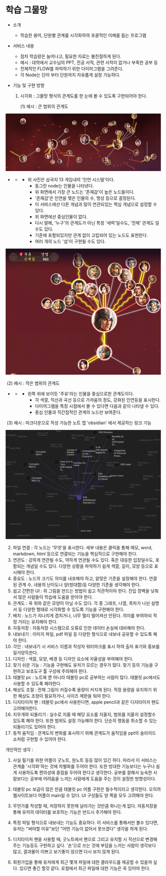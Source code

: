 # 학습 그물망

- 소개 

    - 학습한 용어, 단원별 관계를 시각화하여 포괄적인 이해를 돕는 프로그램

- 서비스 내용

    - 점차 학습량은 늘어나고, 필요한 자료는 불친절하게 된다.
    - 예시 : 대학에서 교수님의 PPT, 전공 서적, 관련 서적이 없거나 부족한 공부 등
    - 전체적인 FLOW를 파악하기 위한 다이어그램을 그려준다.
    - 각 Node는 단어 부터 단원까지 자유롭게 설정 가능하다.

- 기능 및 구현 방향

    1. 시각화 : 그물망 형식의 관계도를 한 눈에 볼 수 있도록 구현되어야 한다. 

        (1) 예시 : 큰 범위의 관계도

![diagram1](https://github.com/junsoopooh/Studying_Algorithm/blob/main/IDEA_Collection/학습그물망/diagram1.png)

- - - 위 사진은 삼국지 13 게임내의 '인연 시스템'이다.
        - 동그란 node는 인물을 나타낸다.
        - 위 화면에서 가장 큰 노드는 '존재감'이 높은 노드들이다.
        - '존재감'은 인연을 맺은 인물의 수, 명성 등으로 결정된다.
        - 이 서비스에선 다른 개념과 많이 연관되있는 핵심 개념으로 설정할 수 있다.
        - 위 화면에선 중심인물이 없다.
        - 다시 말해, '누구'의 관계도가 아닌 특정 '세력'일수도, '전체' 관계도 일수도 있다.
        - 기준에 포함되있지만 관계 없이 고립되어 있는 노드도 표현한다.
        - 여러 개의 노드 '섬'이 구현될 수도 있다.



 ![diagram2](https://github.com/junsoopooh/Studying_Algorithm/blob/main/IDEA_Collection/학습그물망/diagram2.png)

​		(2) 예시 : 작은 범위의 관계도

- - - 왼쪽 위에 보이듯 '주유'라는 인물을 중심으로한 관계도이다.
        - 각 색깔, 직선과 곡선 등으로 가까움의 정도, 강화된 인연등을 표시한다.
        - 다이어그램을 특정 시점에서 볼 수 있다면 다음과 같이 나타낼 수 있다.
        - 중심 인물과 직간접적인 관계의 노드만 보여준다.

​		(3) 예시 : 마크다운으로 작성 가능한 노트 앱 'obsidian' 에서 제공하는 링크 기능

![diagram3](https://github.com/junsoopooh/Studying_Algorithm/blob/main/IDEA_Collection/학습그물망/diagram3.png)



2. 파일 연결 : 각 노드는 '무엇'을 표시한다. 세부 내용은 클릭을 통해 메모, word, markdown, html 등으로 연결되는 기능을 핵심적으로 구현해야 한다.
3. 연관도 : 강하게 연관될 수도, 약하게 연관될 수도 있다. 혹은 대등한 입장일수도, 포함되는 개념일 수도 있다. 다양한 상황을 파악하기 쉽게 색깔, 길이, 모양 등으로 표시해야 한다.
4. 중요도 : 노드의 크기도 의미를 내포해야 하고, 알맞은 기준을 설정해야 한다. 연결된 관계 수, 내용의 난이도나 양(방대함)등 다양한 기준을 생각해야 한다.
5. 쉽고 간편한 UI : 위 그림을 만드는 방법이 쉽고 직관적이야 한다. 진입 장벽을 낮춰서 많은 사람들이 학습에 도움을 받아야 한다.
6. 관계도 : 꼭 위와 같은 모양이 아닐 수도 있다. 각 종 그래프, 나열, 목차가 나뉜 설명서 등 다양한 형태로 시각화할 수 있도록 기능을 구현해야 한다.
7. 배치 : 노드가 지나치게 겹치거나, 너무 멀리 떨어져선 안된다. 의미를 부여하되 적정 거리는 유지해야 한다.
8. 자동저장 : 자동저장 시스템으로 오류로 인한 데이터 손실에 대비해야 한다.
9. 내보내기 : 이미지 파일, pdf 파일 등 다양한 형식으로 내보내 공유할 수 있도록 해야 한다.
10. 각인 : 내보내기 시 서비스 이름과 작성자 워터마크를 표시 하여 출처 표기와 홍보를 일거양득한다.
11. 디자인 : 색깔, 모양, 배경 등 디자인 요소에 자율성을 부여해야 한다.
12. 찾기 쉬운 기능 : 기능을 구현해도 유저가 모르는 경우가 많다. 찾기 등의 기능을 구현하고 보조도구 툴 구성에 주의헤야 한다.
13. 태블릿 pc : 노트북 뿐 아니라 태블릿 pc로 공부하는 사람이 많다. 태블릿 pc에서도 사용할 수 있도록 해야한다.
14. 해상도 조절 : 전체 그림이 커질수록 용량이 커지게 된다. 적정 용량을 유지하기 위한 해상도 조정이 필요하거나, 사이즈 제한을 둬야 한다.
15. 디지타이저 펜 : 태블릿 pc에서 사용한다면, apple pencil과 같은 디지타이저 펜도 고려해야한다.
16. 지우개와 되돌리기 : 실수로 지울 때 해당 요소를 지울지, 범위를 지울지 설정할수 있도록 해야 한다. 또한 범위도 설정 가능해야 한다. 단순히 행동을 취소할 수 있는 되돌리기도 있어야 한다.
17. 동적 움직임 : 관계도의 변화를 표시하기 위해 관계도가 움직임을 ppt의 슬라이드 쇼처럼 구현할 수 있어야 한다. 



개인적인 생각 : 

1. 사실 필기를 위한 어플이 굿노트, 원노트 등등 많이 있긴 하다. 따라서 이 서비스는 관계를 '시각화'하는 것에 차별화를 두어야 한다. 또한 방대한 기능보다는 누구나 쉽게 사용하도록 편의성에 중점을 두어야 한다고 생각한다. 공부를 잘해서 능숙한 사람보다는 공부에 어려움을 느끼는 사람에게 도움을 주는 것이 설정한 방향성이다.

2. 태블릿 pc 보급이 많은 만큼 태블릿 pc 어플 구현은 필수적이라고 생각한다. 오히려 웹사이트보다 어플이 main일 수 있다. UI 구성들도 양 쪽을 모두 고려해야 한다.

3. 무언가를 작성할 때, 저장하지 못한채 날라가는 것만큼 화나는게 없다. 자동저장을 통해 유저의 데이터를 보호하는 기능은 반드시 추가해야 한다.

4. 특정 파일 형식으로 내보내는 기능도 중요하다. 이 서비스를 통해서만 볼수 있다면,유저는 "써야할 이유"보단 "어떤 기능이 없어서 못쓰겠다" 생각을 하게 된다.

5. 디지타이저 펜을 사용할 때, 굿노트에서 펜으로 그리고 유지할 시 직선으로 변경해주는 기능등도 구현하고 싶다. '손'으로 쓰는 것에 부담을 느끼는 사람이 생각보다 많고, 결과물이 이쁘고 보기좋지 않으면 다시 보지 않게 된다.

6. 회원가입을 통해 유저에게 최근 몇개 파일에 대한 클라우드를 제공할 수 있을까 싶다. 있으면 좋긴 할것 같다. 로컬에서 최근 파일에 대한 기능은 꼭 있어야 한다.

    



